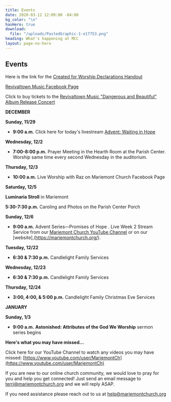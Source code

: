 ```yaml
---
title: Events
date: 2020-03-12 12:09:00 -04:00
bg_color: "\n"
hasHero: true
download:
  file: "/uploads/PastedGraphic-1-e17753.png"
heading: What's happening at MCC
layout: page-no-hero
---
```


## Events

Here is the link for the [Created for Worship Declarations Handout](https://drive.google.com/file/d/1bCTQeDUK1bBI30rwqdyiVlecur89yNSl/view?usp=sharing)

[Revivaltown Music Facebook Page](https://www.facebook.com/Revivaltown-Music-2008659255901002)

Click to buy tickets to the [Revivaltown Music "Dangerous and Beautiful" Album Release Concert](https://www.eventbrite.com/e/revivaltown-music-album-release-concert-tickets-126366392281?aff=ebdssbdestsearch)

**DECEMBER**

**Sunday, 11/29**

* **9:00 a.m.** Click here for today's livestream [Advent: Waiting in Hope](https://youtu.be/9P0JlD2W1Ww)

**Wednesday, 12/2**

* **7:00-8:00 p.m.** Prayer Meeting in the Hearth Room at the Parish Center. Worship same time every second Wednesday in the auditorium.

**Thursday, 12/3**

* **10:00 a.m.**  Live Worship with Raz on Mariemont Church Facebook Page

**Saturday, 12/5**

**Luminaria Stroll** in Mariemont

**5:30-7:30 p.m.** Caroling and Photos on the Parish Center Porch

**Sunday, 12/6**

* **9:00 a.m.** Advent Series—Promises of Hope . Live Week 2 Stream Service from our [Mariemont Church YouTube Channel](https://www.youtube.com/c/MariemontChurch/videos) or on our [website],(https://mariemontchurch.org/).

**Tuesday, 12/22**

* **6:30 & 7:30 p.m.** Candlelight Family Services

**Wednesday, 12/23**

* **6:30 & 7:30 p.m.** Candlelight Family Services

**Thursday, 12/24**

* **3:00, 4:00, & 5:00 p.m.** Candlelight Family Christmas Eve Services

**JANUARY**

**Sunday, 1/3**

* **9:00 a.m.** **Astonished: Attributes of the God We Worship** sermon series begins

**Here's what you may have missed...**

Click here for our YouTube Channel to watch any videos you may have missed:
[https://www.youtube.com/user/MariemontCh](https://www.youtube.com/user/MariemontCh)

If you are new to our online church community, we would love to pray for you and help you get connected! Just send an email message to [terri@mariemontchurch.org](http://terri@mariemontchurch.org) and we will reply ASAP.

If you need assistance please reach out to us at [help@mariemontchurch.org](http://help@mariemontchurch.org)

